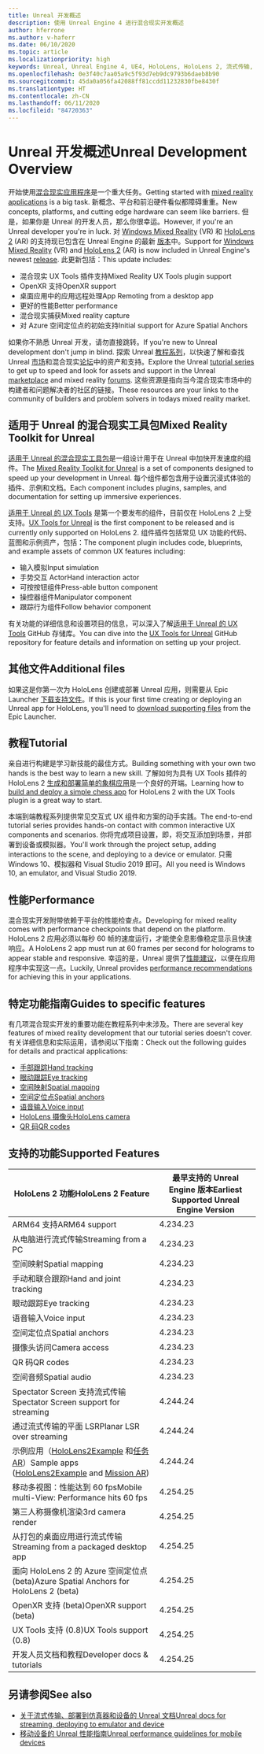```yaml
---
title: Unreal 开发概述
description: 使用 Unreal Engine 4 进行混合现实开发概述
author: hferrone
ms.author: v-haferr
ms.date: 06/10/2020
ms.topic: article
ms.localizationpriority: high
keywords: Unreal, Unreal Engine 4, UE4, HoloLens, HoloLens 2, 流式传输, 远程处理, 混合现实, 开发, 入门, 功能, 新项目, 仿真器, 文档, 指南, 功能, 全息影像, 游戏开发
ms.openlocfilehash: 0e3f40c7aa05a9c5f93d7eb9dc9793b6daeb8b90
ms.sourcegitcommit: 45da0a056fa42088ff81ccdd11232830fbe8430f
ms.translationtype: HT
ms.contentlocale: zh-CN
ms.lasthandoff: 06/11/2020
ms.locfileid: "84720363"
---
```

# <a name="unreal-development-overview"></a><span data-ttu-id="9c1c8-104">Unreal 开发概述</span><span class="sxs-lookup"><span data-stu-id="9c1c8-104">Unreal Development Overview</span></span>

<span data-ttu-id="9c1c8-105">开始使用<a href="https://docs.microsoft.com/en-us/windows/mixed-reality" target="_blank" title="混合现实文档">混合现实应用程序</a>是一个重大任务。</span><span class="sxs-lookup"><span data-stu-id="9c1c8-105">Getting started with <a href="https://docs.microsoft.com/en-us/windows/mixed-reality" target="_blank" title="Mixed Reality Docs"> mixed reality applications</a> is a big task.</span></span> <span data-ttu-id="9c1c8-106">新概念、平台和前沿硬件看似都障碍重重。</span><span class="sxs-lookup"><span data-stu-id="9c1c8-106">New concepts, platforms, and cutting edge hardware can seem like barriers.</span></span> <span data-ttu-id="9c1c8-107">但是，如果你是 Unreal 的开发人员，那么你很幸运。</span><span class="sxs-lookup"><span data-stu-id="9c1c8-107">However, if you're an Unreal developer you're in luck.</span></span> <span data-ttu-id="9c1c8-108">对 <a href="https://www.microsoft.com/en-us/windows/windows-mixed-reality" target="_blank" title="Windows Mixed Reality 文档">Windows Mixed Reality</a> (VR) 和 <a href="https://www.microsoft.com/en-us/hololens/hardware" target="_blank" title="HoloLens 2 文档">HoloLens 2</a> (AR) 的支持现已包含在 Unreal Engine 的最新 <a href="https://docs.unrealengine.com/en-US/Support/Builds/ReleaseNotes/4_25/index.html" target="_blank" title="Unreal Engine 4.25 发行说明">版本</a>中。</span><span class="sxs-lookup"><span data-stu-id="9c1c8-108">Support for <a href="https://www.microsoft.com/en-us/windows/windows-mixed-reality" target="_blank" title="Windows Mixed Reality Docs">Windows Mixed Reality</a> (VR) and <a href="https://www.microsoft.com/en-us/hololens/hardware" target="_blank" title="HoloLens 2 Docs">HoloLens 2</a> (AR) is now included in Unreal Engine's newest <a href="https://docs.unrealengine.com/en-US/Support/Builds/ReleaseNotes/4_25/index.html" target="_blank" title="Unreal Engine 4.25 release notes">release</a>.</span></span> <span data-ttu-id="9c1c8-109">此更新包括：</span><span class="sxs-lookup"><span data-stu-id="9c1c8-109">This update includes:</span></span>
* <span data-ttu-id="9c1c8-110">混合现实 UX Tools 插件支持</span><span class="sxs-lookup"><span data-stu-id="9c1c8-110">Mixed Reality UX Tools plugin support</span></span>
* <span data-ttu-id="9c1c8-111">OpenXR 支持</span><span class="sxs-lookup"><span data-stu-id="9c1c8-111">OpenXR support</span></span>
* <span data-ttu-id="9c1c8-112">桌面应用中的应用远程处理</span><span class="sxs-lookup"><span data-stu-id="9c1c8-112">App Remoting from a desktop app</span></span>
* <span data-ttu-id="9c1c8-113">更好的性能</span><span class="sxs-lookup"><span data-stu-id="9c1c8-113">Better performance</span></span>
* <span data-ttu-id="9c1c8-114">混合现实捕获</span><span class="sxs-lookup"><span data-stu-id="9c1c8-114">Mixed reality capture</span></span>
* <span data-ttu-id="9c1c8-115">对 Azure 空间定位点的初始支持</span><span class="sxs-lookup"><span data-stu-id="9c1c8-115">Initial support for Azure Spatial Anchors</span></span>

<span data-ttu-id="9c1c8-116">如果你不熟悉 Unreal 开发，请勿直接跳转。</span><span class="sxs-lookup"><span data-stu-id="9c1c8-116">If you're new to Unreal development don't jump in blind.</span></span> <span data-ttu-id="9c1c8-117">探索 Unreal <a href="https://docs.unrealengine.com//GettingStarted/index.html" target="_blank">教程系列</a>，以快速了解和查找 Unreal <a href="https://www.unrealengine.com/marketplace//store" target="_blank">市场</a>和混合现实<a href="https://forums.unrealengine.com/development-discussion/vr-ar-development" target="_blank">论坛</a>中的资产和支持。</span><span class="sxs-lookup"><span data-stu-id="9c1c8-117">Explore the Unreal <a href="https://docs.unrealengine.com//GettingStarted/index.html" target="_blank">tutorial series</a> to get up to speed and look for assets and support in the Unreal <a href="https://www.unrealengine.com/marketplace//store" target="_blank">marketplace</a> and mixed reality <a href="https://forums.unrealengine.com/development-discussion/vr-ar-development" target="_blank">forums</a>.</span></span> <span data-ttu-id="9c1c8-118">这些资源是指向当今混合现实市场中的构建者和问题解决者的社区的链接。</span><span class="sxs-lookup"><span data-stu-id="9c1c8-118">These resources are your links to the community of builders and problem solvers in todays mixed reality market.</span></span>

## <a name="mixed-reality-toolkit-for-unreal"></a><span data-ttu-id="9c1c8-119">适用于 Unreal 的混合现实工具包</span><span class="sxs-lookup"><span data-stu-id="9c1c8-119">Mixed Reality Toolkit for Unreal</span></span>

<span data-ttu-id="9c1c8-120">[适用于 Unreal 的混合现实工具包](https://github.com/microsoft/MixedRealityToolkit-Unreal)是一组设计用于在 Unreal 中加快开发速度的组件。</span><span class="sxs-lookup"><span data-stu-id="9c1c8-120">The [Mixed Reality Toolkit for Unreal](https://github.com/microsoft/MixedRealityToolkit-Unreal) is a set of components designed to speed up your development in Unreal.</span></span> <span data-ttu-id="9c1c8-121">每个组件都包含用于设置沉浸式体验的插件、示例和文档。</span><span class="sxs-lookup"><span data-stu-id="9c1c8-121">Each component includes plugins, samples, and documentation for setting up immersive experiences.</span></span> 

<span data-ttu-id="9c1c8-122">[适用于 Unreal 的 UX Tools](https://github.com/microsoft/MixedReality-UXTools-Unreal) 是第一个要发布的组件，目前仅在 HoloLens 2 上受支持。</span><span class="sxs-lookup"><span data-stu-id="9c1c8-122">[UX Tools for Unreal](https://github.com/microsoft/MixedReality-UXTools-Unreal) is the first component to be released and is currently only supported on HoloLens 2.</span></span> <span data-ttu-id="9c1c8-123">组件插件包括常见 UX 功能的代码、蓝图和示例资产，包括：</span><span class="sxs-lookup"><span data-stu-id="9c1c8-123">The component plugin includes code, blueprints, and example assets of common UX features including:</span></span>
* <span data-ttu-id="9c1c8-124">输入模拟</span><span class="sxs-lookup"><span data-stu-id="9c1c8-124">Input simulation</span></span>
* <span data-ttu-id="9c1c8-125">手势交互 Actor</span><span class="sxs-lookup"><span data-stu-id="9c1c8-125">Hand interaction actor</span></span>
* <span data-ttu-id="9c1c8-126">可按按钮组件</span><span class="sxs-lookup"><span data-stu-id="9c1c8-126">Press-able button component</span></span>
* <span data-ttu-id="9c1c8-127">操控器组件</span><span class="sxs-lookup"><span data-stu-id="9c1c8-127">Manipulator component</span></span>
* <span data-ttu-id="9c1c8-128">跟踪行为组件</span><span class="sxs-lookup"><span data-stu-id="9c1c8-128">Follow behavior component</span></span>

<span data-ttu-id="9c1c8-129">有关功能的详细信息和设置项目的信息，可以深入了解[适用于 Unreal 的 UX Tools](https://github.com/microsoft/MixedReality-UXTools-Unreal) GitHub 存储库。</span><span class="sxs-lookup"><span data-stu-id="9c1c8-129">You can dive into the [UX Tools for Unreal](https://github.com/microsoft/MixedReality-UXTools-Unreal) GitHub repository for feature details and information on setting up your project.</span></span>

## <a name="additional-files"></a><span data-ttu-id="9c1c8-130">其他文件</span><span class="sxs-lookup"><span data-stu-id="9c1c8-130">Additional files</span></span>
<span data-ttu-id="9c1c8-131">如果这是你第一次为 HoloLens 创建或部署 Unreal 应用，则需要从 Epic Launcher [下载支持文件](https://docs.microsoft.com/windows/mixed-reality/unreal-uxt-ch6#packaging-and-deploying-the-app)。</span><span class="sxs-lookup"><span data-stu-id="9c1c8-131">If this is your first time creating or deploying an Unreal app for HoloLens, you'll need to [download supporting files](https://docs.microsoft.com/windows/mixed-reality/unreal-uxt-ch6#packaging-and-deploying-the-app) from the Epic Launcher.</span></span>

## <a name="tutorial"></a><span data-ttu-id="9c1c8-132">教程</span><span class="sxs-lookup"><span data-stu-id="9c1c8-132">Tutorial</span></span>

<span data-ttu-id="9c1c8-133">亲自进行构建是学习新技能的最佳方式。</span><span class="sxs-lookup"><span data-stu-id="9c1c8-133">Building something with your own two hands is the best way to learn a new skill.</span></span> <span data-ttu-id="9c1c8-134">了解如何为具有 UX Tools 插件的 HoloLens 2 [生成和部署简单的象棋应用](unreal-uxt-ch1.md)是一个良好的开端。</span><span class="sxs-lookup"><span data-stu-id="9c1c8-134">Learning how to [build and deploy a simple chess app](unreal-uxt-ch1.md) for HoloLens 2 with the UX Tools plugin is a great way to start.</span></span> 

<span data-ttu-id="9c1c8-135">本端到端教程系列提供常见交互式 UX 组件和方案的动手实践。</span><span class="sxs-lookup"><span data-stu-id="9c1c8-135">The end-to-end tutorial series provides hands-on contact with common interactive UX components and scenarios.</span></span> <span data-ttu-id="9c1c8-136">你将完成项目设置，即，将交互添加到场景，并部署到设备或模拟器。</span><span class="sxs-lookup"><span data-stu-id="9c1c8-136">You'll work through the project setup, adding interactions to the scene, and deploying to a device or emulator.</span></span> <span data-ttu-id="9c1c8-137">只需 Windows 10、模拟器和 Visual Studio 2019 即可。</span><span class="sxs-lookup"><span data-stu-id="9c1c8-137">All you need is Windows 10, an emulator, and Visual Studio 2019.</span></span>


## <a name="performance"></a><span data-ttu-id="9c1c8-138">性能</span><span class="sxs-lookup"><span data-stu-id="9c1c8-138">Performance</span></span>

<span data-ttu-id="9c1c8-139">混合现实开发附带依赖于平台的性能检查点。</span><span class="sxs-lookup"><span data-stu-id="9c1c8-139">Developing for mixed reality comes with performance checkpoints that depend on the platform.</span></span> <span data-ttu-id="9c1c8-140">HoloLens 2 应用必须以每秒 60 帧的速度运行，才能使全息影像稳定显示且快速响应。</span><span class="sxs-lookup"><span data-stu-id="9c1c8-140">A HoloLens 2 app must run at 60 frames per second for holograms to appear stable and responsive.</span></span> <span data-ttu-id="9c1c8-141">幸运的是，Unreal 提供了[性能建议](performance-recommendations-for-unreal.md)，以便在应用程序中实现这一点。</span><span class="sxs-lookup"><span data-stu-id="9c1c8-141">Luckily, Unreal provides [performance recommendations](performance-recommendations-for-unreal.md) for achieving this in your applications.</span></span>

## <a name="guides-to-specific-features"></a><span data-ttu-id="9c1c8-142">特定功能指南</span><span class="sxs-lookup"><span data-stu-id="9c1c8-142">Guides to specific features</span></span>

<span data-ttu-id="9c1c8-143">有几项混合现实开发的重要功能在教程系列中未涉及。</span><span class="sxs-lookup"><span data-stu-id="9c1c8-143">There are several key features of mixed reality development that our tutorial series doesn't cover.</span></span> <span data-ttu-id="9c1c8-144">有关详细信息和实际运用，请参阅以下指南：</span><span class="sxs-lookup"><span data-stu-id="9c1c8-144">Check out the following guides for details and practical applications:</span></span> 
* [<span data-ttu-id="9c1c8-145">手部跟踪</span><span class="sxs-lookup"><span data-stu-id="9c1c8-145">Hand tracking</span></span>](unreal-hand-tracking.md)
* [<span data-ttu-id="9c1c8-146">眼动跟踪</span><span class="sxs-lookup"><span data-stu-id="9c1c8-146">Eye tracking</span></span>](unreal-gaze-input.md)
* [<span data-ttu-id="9c1c8-147">空间映射</span><span class="sxs-lookup"><span data-stu-id="9c1c8-147">Spatial mapping</span></span>](unreal-spatial-mapping.md)
* [<span data-ttu-id="9c1c8-148">空间定位点</span><span class="sxs-lookup"><span data-stu-id="9c1c8-148">Spatial anchors</span></span>](unreal-spatial-anchors.md)
* [<span data-ttu-id="9c1c8-149">语音输入</span><span class="sxs-lookup"><span data-stu-id="9c1c8-149">Voice input</span></span>](unreal-voice-input.md)
* [<span data-ttu-id="9c1c8-150">HoloLens 摄像头</span><span class="sxs-lookup"><span data-stu-id="9c1c8-150">HoloLens camera</span></span>](unreal-hololens-camera.md)
* [<span data-ttu-id="9c1c8-151">QR 码</span><span class="sxs-lookup"><span data-stu-id="9c1c8-151">QR codes</span></span>](unreal-qr-codes.md)


## <a name="supported-features"></a><span data-ttu-id="9c1c8-152">支持的功能</span><span class="sxs-lookup"><span data-stu-id="9c1c8-152">Supported Features</span></span>

| <span data-ttu-id="9c1c8-153">HoloLens 2 功能</span><span class="sxs-lookup"><span data-stu-id="9c1c8-153">HoloLens 2 Feature</span></span> | <span data-ttu-id="9c1c8-154">最早支持的 Unreal Engine 版本</span><span class="sxs-lookup"><span data-stu-id="9c1c8-154">Earliest Supported Unreal Engine Version</span></span> |
| ----------- | ----------- |
| <span data-ttu-id="9c1c8-155">ARM64 支持</span><span class="sxs-lookup"><span data-stu-id="9c1c8-155">ARM64 support</span></span> | <span data-ttu-id="9c1c8-156">4.23</span><span class="sxs-lookup"><span data-stu-id="9c1c8-156">4.23</span></span> |
| <span data-ttu-id="9c1c8-157">从电脑进行流式传输</span><span class="sxs-lookup"><span data-stu-id="9c1c8-157">Streaming from a PC</span></span> | <span data-ttu-id="9c1c8-158">4.23</span><span class="sxs-lookup"><span data-stu-id="9c1c8-158">4.23</span></span> |
| <span data-ttu-id="9c1c8-159">空间映射</span><span class="sxs-lookup"><span data-stu-id="9c1c8-159">Spatial mapping</span></span> | <span data-ttu-id="9c1c8-160">4.23</span><span class="sxs-lookup"><span data-stu-id="9c1c8-160">4.23</span></span> |
| <span data-ttu-id="9c1c8-161">手动和联合跟踪</span><span class="sxs-lookup"><span data-stu-id="9c1c8-161">Hand and joint tracking</span></span> | <span data-ttu-id="9c1c8-162">4.23</span><span class="sxs-lookup"><span data-stu-id="9c1c8-162">4.23</span></span> |
| <span data-ttu-id="9c1c8-163">眼动跟踪</span><span class="sxs-lookup"><span data-stu-id="9c1c8-163">Eye tracking</span></span> | <span data-ttu-id="9c1c8-164">4.23</span><span class="sxs-lookup"><span data-stu-id="9c1c8-164">4.23</span></span> |
| <span data-ttu-id="9c1c8-165">语音输入</span><span class="sxs-lookup"><span data-stu-id="9c1c8-165">Voice input</span></span> | <span data-ttu-id="9c1c8-166">4.23</span><span class="sxs-lookup"><span data-stu-id="9c1c8-166">4.23</span></span> |
| <span data-ttu-id="9c1c8-167">空间定位点</span><span class="sxs-lookup"><span data-stu-id="9c1c8-167">Spatial anchors</span></span> | <span data-ttu-id="9c1c8-168">4.23</span><span class="sxs-lookup"><span data-stu-id="9c1c8-168">4.23</span></span> |
| <span data-ttu-id="9c1c8-169">摄像头访问</span><span class="sxs-lookup"><span data-stu-id="9c1c8-169">Camera access</span></span> | <span data-ttu-id="9c1c8-170">4.23</span><span class="sxs-lookup"><span data-stu-id="9c1c8-170">4.23</span></span> |
| <span data-ttu-id="9c1c8-171">QR 码</span><span class="sxs-lookup"><span data-stu-id="9c1c8-171">QR codes</span></span> | <span data-ttu-id="9c1c8-172">4.23</span><span class="sxs-lookup"><span data-stu-id="9c1c8-172">4.23</span></span> |
| <span data-ttu-id="9c1c8-173">空间音频</span><span class="sxs-lookup"><span data-stu-id="9c1c8-173">Spatial audio</span></span> | <span data-ttu-id="9c1c8-174">4.23</span><span class="sxs-lookup"><span data-stu-id="9c1c8-174">4.23</span></span> |
| <span data-ttu-id="9c1c8-175">Spectator Screen 支持流式传输</span><span class="sxs-lookup"><span data-stu-id="9c1c8-175">Spectator Screen support for streaming</span></span> | <span data-ttu-id="9c1c8-176">4.24</span><span class="sxs-lookup"><span data-stu-id="9c1c8-176">4.24</span></span> |
| <span data-ttu-id="9c1c8-177">通过流式传输的平面 LSR</span><span class="sxs-lookup"><span data-stu-id="9c1c8-177">Planar LSR over streaming</span></span> | <span data-ttu-id="9c1c8-178">4.24</span><span class="sxs-lookup"><span data-stu-id="9c1c8-178">4.24</span></span> |
| <span data-ttu-id="9c1c8-179">示例应用（[HoloLens2Example](https://github.com/microsoft/MixedReality-Unreal-Samples) 和[任务 AR](https://docs.unrealengine.com/en-US/Resources/Showcases/MissionAR/index.html)）</span><span class="sxs-lookup"><span data-stu-id="9c1c8-179">Sample apps ([HoloLens2Example](https://github.com/microsoft/MixedReality-Unreal-Samples) and [Mission AR](https://docs.unrealengine.com/en-US/Resources/Showcases/MissionAR/index.html))</span></span> | <span data-ttu-id="9c1c8-180">4.24</span><span class="sxs-lookup"><span data-stu-id="9c1c8-180">4.24</span></span> |
| <span data-ttu-id="9c1c8-181">移动多视图：性能达到 60 fps</span><span class="sxs-lookup"><span data-stu-id="9c1c8-181">Mobile multi-View: Performance hits 60 fps</span></span> | <span data-ttu-id="9c1c8-182">4.25</span><span class="sxs-lookup"><span data-stu-id="9c1c8-182">4.25</span></span> |
| <span data-ttu-id="9c1c8-183">第三人称摄像机渲染</span><span class="sxs-lookup"><span data-stu-id="9c1c8-183">3rd camera render</span></span> | <span data-ttu-id="9c1c8-184">4.25</span><span class="sxs-lookup"><span data-stu-id="9c1c8-184">4.25</span></span> |
| <span data-ttu-id="9c1c8-185">从打包的桌面应用进行流式传输</span><span class="sxs-lookup"><span data-stu-id="9c1c8-185">Streaming from a packaged desktop app</span></span> | <span data-ttu-id="9c1c8-186">4.25</span><span class="sxs-lookup"><span data-stu-id="9c1c8-186">4.25</span></span> |
| <span data-ttu-id="9c1c8-187">面向 HoloLens 2 的 Azure 空间定位点 (beta)</span><span class="sxs-lookup"><span data-stu-id="9c1c8-187">Azure Spatial Anchors for HoloLens 2 (beta)</span></span> | <span data-ttu-id="9c1c8-188">4.25</span><span class="sxs-lookup"><span data-stu-id="9c1c8-188">4.25</span></span> |
| <span data-ttu-id="9c1c8-189">OpenXR 支持 (beta)</span><span class="sxs-lookup"><span data-stu-id="9c1c8-189">OpenXR support (beta)</span></span> | <span data-ttu-id="9c1c8-190">4.25</span><span class="sxs-lookup"><span data-stu-id="9c1c8-190">4.25</span></span> |
| <span data-ttu-id="9c1c8-191">UX Tools 支持 (0.8)</span><span class="sxs-lookup"><span data-stu-id="9c1c8-191">UX Tools support (0.8)</span></span> | <span data-ttu-id="9c1c8-192">4.25</span><span class="sxs-lookup"><span data-stu-id="9c1c8-192">4.25</span></span> |
| <span data-ttu-id="9c1c8-193">开发人员文档和教程</span><span class="sxs-lookup"><span data-stu-id="9c1c8-193">Developer docs & tutorials</span></span> | <span data-ttu-id="9c1c8-194">4.25</span><span class="sxs-lookup"><span data-stu-id="9c1c8-194">4.25</span></span> |

## <a name="see-also"></a><span data-ttu-id="9c1c8-195">另请参阅</span><span class="sxs-lookup"><span data-stu-id="9c1c8-195">See also</span></span>
* <span data-ttu-id="9c1c8-196"><a href="https://docs.unrealengine.com//Platforms/AR/HoloLens2/index.html" target="_blank">关于流式传输、部署到仿真器和设备的 Unreal 文档</a></span><span class="sxs-lookup"><span data-stu-id="9c1c8-196"><a href="https://docs.unrealengine.com//Platforms/AR/HoloLens2/index.html" target="_blank">Unreal docs for streaming, deploying to emulator and device</a></span></span>
* <span data-ttu-id="9c1c8-197"><a href="https://docs.unrealengine.com//Platforms/Mobile/Performance/index.html" target="_blank">移动设备的 Unreal 性能指南</a></span><span class="sxs-lookup"><span data-stu-id="9c1c8-197"><a href="https://docs.unrealengine.com//Platforms/Mobile/Performance/index.html" target="_blank">Unreal performance guidelines for mobile devices</a></span></span>
